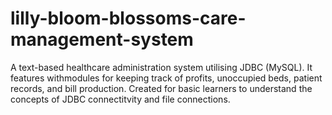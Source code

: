 # lilly-bloom-blossoms-care-management-system
A text-based healthcare administration system utilising JDBC (MySQL). It features withmodules for keeping track of profits, unoccupied beds, patient records, and bill production.
Created for basic learners to understand the concepts of JDBC connectitvity and file connections.
